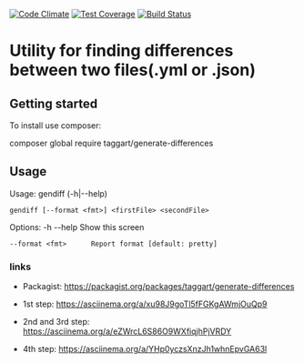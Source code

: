 [![Code Climate](https://api.codeclimate.com/v1/badges/c73545150498a58fef5d/maintainability)](https://codeclimate.com/github/DmitryLT/project-lvl2-s409/maintainability)
[![Test Coverage](https://api.codeclimate.com/v1/badges/c73545150498a58fef5d/test_coverage)](https://codeclimate.com/github/DmitryLT/project-lvl2-s409/test_coverage)
[![Build Status](https://travis-ci.org/DmitryLT/project-lvl2-s409.svg?branch=0.1.2)](https://travis-ci.org/DmitryLT/project-lvl2-s409)

# Utility for finding differences between two files(.yml or .json)

## Getting started

To install use composer:

composer global require taggart/generate-differences

## Usage

Usage:
    gendiff (-h|--help)

    gendiff [--format <fmt>] <firstFile> <secondFile>

Options:
    -h --help           Show this screen

    --format <fmt>      Report format [default: pretty]

### links

* Packagist: https://packagist.org/packages/taggart/generate-differences

* 1st step: https://asciinema.org/a/xu98J9goTl5fFGKgAWmjOuQp9

* 2nd and 3rd step: https://asciinema.org/a/eZWrcL6S86O9WXfiqjhPjVRDY

* 4th step: https://asciinema.org/a/YHp0yczsXnzJh1whnEpvGA63l
